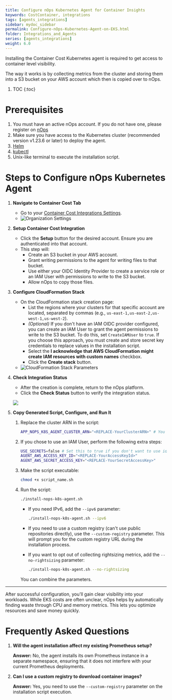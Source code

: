 ```yaml
---
title: Configure nOps Kubernetes Agent for Container Insights
keywords: CostContainer, integrations
tags: [agents_integrations]
sidebar: mydoc_sidebar
permalink: Configure-nOps-Kubernetes-Agent-on-EKS.html
folder: Integrations_and_Agents
series: [agents_integrations]
weight: 6.0
---
```


Installing the Container Cost Kubernetes agent is required to get access to container level visibility.

The way it works is by collecting metrics from the cluster and storing them into a S3 bucket on your AWS account which then is copied
over to nOps.

1. TOC
{:toc}

# Prerequisites

1. You must have an active nOps account. If you do not have one, please register on <a href="https://app.nops.io/" target="_blank">nOps</a>
2. Make sure you have access to the Kubernetes cluster (recommended version v1.23.6 or later) to deploy the agent.
3. <a href="https://helm.sh/" target="_blank">Helm</a>
4. <a href="https://kubernetes.io/docs/reference/kubectl/overview/" target="_blank">kubectl</a>
5. Unix-like terminal to execute the installation script.


# Steps to Configure nOps Kubernetes Agent

1. **Navigate to Container Cost Tab**
    - Go to your [Container Cost Integrations Settings](https://app.nops.io/v3/settings?tab=Integrations&subTab=Container-Cost).
    - ![Organization Settings](https://nops-help-site-assets.s3.amazonaws.com/images/integrations-container-cost.png)

2. **Setup Container Cost Integration**
    - Click the **Setup** button for the desired account. Ensure you are authenticated into that account.
    - This step will:
        - Create an S3 bucket in your AWS account.
        - Grant writing permissions to the agent for writing files to that bucket.
        - Use either your OIDC Identity Provider to create a service role or an IAM User with permissions to write to the S3 bucket.
        - Allow nOps to copy those files.

3. **Configure CloudFormation Stack**
    - On the CloudFormation stack creation page:
        - List the regions where your clusters for that specific account are located, separated by commas (e.g., `us-east-1,us-east-2,us-west-1,us-west-2`).
        - *(Optional)* If you don't have an IAM OIDC provider configured, you can create an IAM User to grant the agent permissions to write to the S3 bucket. To do this, set `CreateIAMUser` to `true`.
            If you choose this approach, you must create and store secret key credentials to replace values in the installation script.
        - Select the **I acknowledge that AWS CloudFormation might create IAM resources with custom names** checkbox.
        - Click the **Create stack** button.
    - ![CloudFormation Stack Parameters](https://nops-help-site-assets.s3.amazonaws.com/images/integration-container-cost-cf-parameters.png)

4. **Check Integration Status**
    - After the creation is complete, return to the nOps platform.
    - Click the **Check Status** button to verify the integration status.


    ![](https://nops-help-site-assets.s3.amazonaws.com/images/container-cost-integration-check-status.gif)

5. **Copy Generated Script, Configure, and Run It**

    1. Replace the cluster ARN in the script:
        ```sh
        APP_NOPS_K8S_AGENT_CLUSTER_ARN="<REPLACE-YourClusterARN>" # You can find this on your EKS dashboard on AWS
        ```

    2. If you chose to use an IAM User, perform the following extra steps:
        ```sh
        USE_SECRETS=false # Set this to true if you don't want to use identity provider service role
        AGENT_AWS_ACCESS_KEY_ID="<REPLACE-YourAccessKeyId>"
        AGENT_AWS_SECRET_ACCESS_KEY="<REPLACE-YourSecretAccessKey>"
        ```

    3. Make the script executable:
        ```sh
        chmod +x script_name.sh
        ```

    4. Run the script:
        ```sh
        ./install-nops-k8s-agent.sh
        ```
        - If you need IPv6, add the `--ipv6` parameter:
            ```sh
            ./install-nops-k8s-agent.sh --ipv6
            ```
        - If you need to use a custom registry (can't use public repositories directly), use the `--custom-registry` parameter. This will prompt you for the custom registry URL during the installation process.

        - If you want to opt out of collecting rightsizing metrics, add the `--no-rightsizing` parameter:
            ```sh
            ./install-nops-k8s-agent.sh --no-rightsizing
            ```

        You can combine the parameters.

---

After successful configuration, you'll gain clear visibility into your workloads. While EKS costs are often unclear, nOps helps by automatically finding waste through CPU and memory metrics. This lets you optimize resources and save money quickly.


# Frequently Asked Questions

1. **Will the agent installation affect my existing Prometheus setup?**

    **Answer:** No, the agent installs its own Prometheus instance in a separate namespace, ensuring that it does not interfere with your current Prometheus deployments.

2. **Can I use a custom registry to download container images?**

    **Answer:** Yes, you need to use the `--custom-registry` parameter on the installation script execution.


